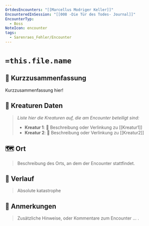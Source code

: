 ```yaml
---
OrtdesEncounters: "[[Marcellus Modriger Keller]]"
EncounteredInSession: "[[008 -Die Tür des Todes- Journal]]"
EncounterTyp:
  - Boss
NoteIcon: encounter
tags:
  - Sarenraes_Fehler/Encounter
---
```

# `=this.file.name`
## 📝 Kurzzusammenfassung
Kurzzusammenfassung hier! 

## 🐾 Kreaturen Daten
> *Liste hier die Kreaturen auf, die am Encounter beteiligt sind:* 
> - **Kreatur 1**: 🐺 Beschreibung oder Verlinkung zu [[Kreatur1]] 
> - **Kreatur 2**: 🐉 Beschreibung oder Verlinkung zu [[Kreatur2]]

## 🗺️ Ort
> Beschreibung des Orts, an dem der Encounter stattfindet.
> 

## 📖 Verlauf
> Absolute katastrophe


## 📌 Anmerkungen
> Zusätzliche Hinweise, oder Kommentare zum Encounter
> ... .



